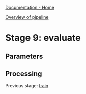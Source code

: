 [Documentation - Home](../../index.md)

[Overview of pipeline](03_pipeline.md)

# Stage 9: evaluate



## Parameters

## Processing

Previous stage: [train](08_train.md)
